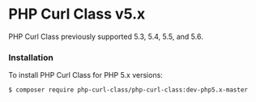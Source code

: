 # PHP Curl Class v5.x

PHP Curl Class previously supported 5.3, 5.4, 5.5, and 5.6.

### Installation

To install PHP Curl Class for PHP 5.x versions:

    $ composer require php-curl-class/php-curl-class:dev-php5.x-master
